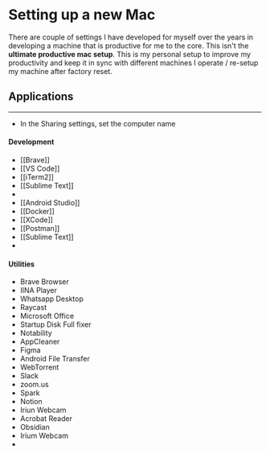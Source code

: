 # Setting up a new Mac
There are couple of settings I have developed for myself over the years in developing a machine that is productive for me to the core. This isn't the **ultimate productive mac setup**. This is my personal setup to improve my productivity and keep it in sync with different machines I operate / re-setup my machine after factory reset.

## Applications
----
-   In the Sharing settings, set the computer name
#### Development
- [[Brave]]
- [[VS Code]]
- [[iTerm2]]
- [[Sublime Text]]
- 
- [[Android Studio]]
- [[Docker]]
- [[XCode]]
- [[Postman]]
- [[Sublime Text]]
- 

#### Utilities
- Brave Browser
- IINA Player
- Whatsapp Desktop
- Raycast
- Microsoft Office
- Startup Disk Full fixer
- Notability
- AppCleaner
- Figma
- Android File Transfer
- WebTorrent
- Slack
- zoom.us
- Spark
- Notion
- Iriun Webcam
- Acrobat Reader
- Obsidian
- Irium Webcam
- 